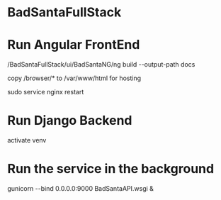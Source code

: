 # BadSantaFullStack
# Run Angular FrontEnd

/BadSantaFullStack/ui/BadSantaNG/ng build --output-path docs

copy /browser/* to /var/www/html for hosting

sudo service nginx restart

# Run Django Backend

activate venv

# Run the service in the background
gunicorn --bind 0.0.0.0:9000 BadSantaAPI.wsgi &
